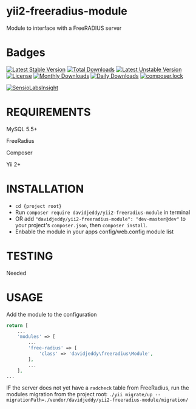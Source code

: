 # yii2-freeradius-module

Module to interface with a FreeRADIUS server


# Badges
[![Latest Stable Version](https://poser.pugx.org/davidjeddy/yii2-freeradius-module/v/stable?format=flat-square)](https://packagist.org/packages/davidjeddy/yii2-freeradius-module)
[![Total Downloads](https://poser.pugx.org/davidjeddy/yii2-freeradius-module/downloads)](https://packagist.org/packages/davidjeddy/yii2-freeradius-module)
[![Latest Unstable Version](https://poser.pugx.org/davidjeddy/yii2-freeradius-module/v/unstable?format=flat-square)](https://packagist.org/packages/davidjeddy/yii2-freeradius-module)
[![License](https://poser.pugx.org/davidjeddy/yii2-freeradius-module/license?format=flat-square)](https://packagist.org/packages/davidjeddy/yii2-freeradius-module)
[![Monthly Downloads](https://poser.pugx.org/davidjeddy/yii2-freeradius-module/d/monthly?format=flat-square)](https://packagist.org/packages/davidjeddy/yii2-freeradius-module)
[![Daily Downloads](https://poser.pugx.org/davidjeddy/yii2-freeradius-module/d/daily?format=flat-square)](https://packagist.org/packages/davidjeddy/yii2-freeradius-module)
[![composer.lock](https://poser.pugx.org/davidjeddy/yii2-freeradius-module/composerlock?format=flat-square)](https://packagist.org/packages/davidjeddy/yii2-freeradius-module)


[![SensioLabsInsight](https://insight.sensiolabs.com/projects/0137c455-b0f7-482b-982e-182521bc2a11/big.png)](https://insight.sensiolabs.com/projects/0137c455-b0f7-482b-982e-182521bc2a11)

# REQUIREMENTS

MySQL 5.5+

FreeRadius

Composer

Yii 2+


# INSTALLATION

 + `cd {project root}`
 + Run `composer require davidjeddy/yii2-freeradius-module` in terminal
 + OR add `"davidjeddy/yii2-freeradius-module": "dev-master@dev"` to your project's  `composer.json`, then `composer install`.
 + Enbable the module in your apps config/web.config module list


# TESTING

Needed

# USAGE

Add the module to the configuration

```PHP
return [
    ...
    'modules' => [
        ...
        'free-radius' => [
            'class' => 'davidjeddy\freeradius\Module',
        ],
        ...
    ],
...    
```

IF the server does not yet have a `radcheck` table from FreeRadius, run the modules migration from the project root:
`./yii migrate/up --migrationPath=./vendor/davidjeddy/yii2-freeradius-module/migration/`

